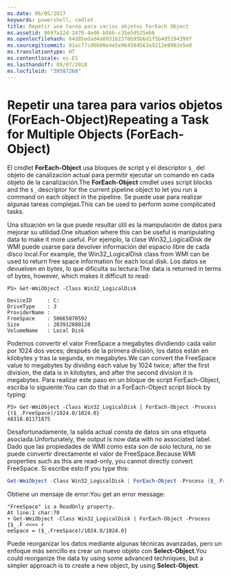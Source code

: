 ```yaml
---
ms.date: 06/05/2017
keywords: powershell, cmdlet
title: Repetir una tarea para varios objetos ForEach Object
ms.assetid: 6697a12d-2470-4ed6-b5bb-c35e5d525eb6
ms.openlocfilehash: 64d85edad4a6931b2376b95b6d1f5b4d5194399f
ms.sourcegitcommit: 01ac77cd0b00e4e5e964504563a9212e8002e5e0
ms.translationtype: HT
ms.contentlocale: es-ES
ms.lasthandoff: 08/07/2018
ms.locfileid: "39587268"
---
```

# <a name="repeating-a-task-for-multiple-objects-foreach-object"></a><span data-ttu-id="e92f6-103">Repetir una tarea para varios objetos (ForEach-Object)</span><span class="sxs-lookup"><span data-stu-id="e92f6-103">Repeating a Task for Multiple Objects (ForEach-Object)</span></span>

<span data-ttu-id="e92f6-104">El cmdlet **ForEach-Object** usa bloques de script y el descriptor `$_` del objeto de canalización actual para permitir ejecutar un comando en cada objeto de la canalización.</span><span class="sxs-lookup"><span data-stu-id="e92f6-104">The **ForEach-Object** cmdlet uses script blocks and the `$_` descriptor for the current pipeline object to let you run a command on each object in the pipeline.</span></span> <span data-ttu-id="e92f6-105">Se puede usar para realizar algunas tareas complejas.</span><span class="sxs-lookup"><span data-stu-id="e92f6-105">This can be used to perform some complicated tasks.</span></span>

<span data-ttu-id="e92f6-106">Una situación en la que puede resultar útil es la manipulación de datos para mejorar su utilidad.</span><span class="sxs-lookup"><span data-stu-id="e92f6-106">One situation where this can be useful is manipulating data to make it more useful.</span></span> <span data-ttu-id="e92f6-107">Por ejemplo, la clase Win32_LogicalDisk de WMI puede usarse para devolver información del espacio libre de cada disco local.</span><span class="sxs-lookup"><span data-stu-id="e92f6-107">For example, the Win32_LogicalDisk class from WMI can be used to return free space information for each local disk.</span></span> <span data-ttu-id="e92f6-108">Los datos se devuelven en bytes, lo que dificulta su lectura:</span><span class="sxs-lookup"><span data-stu-id="e92f6-108">The data is returned in terms of bytes, however, which makes it difficult to read:</span></span>

```
PS> Get-WmiObject -Class Win32_LogicalDisk

DeviceID     : C:
DriveType    : 3
ProviderName :
FreeSpace    : 50665070592
Size         : 203912880128
VolumeName   : Local Disk
```

<span data-ttu-id="e92f6-109">Podemos convertir el valor FreeSpace a megabytes dividiendo cada valor por 1024 dos veces; después de la primera división, los datos están en kilobytes y tras la segunda, en megabytes.</span><span class="sxs-lookup"><span data-stu-id="e92f6-109">We can convert the FreeSpace value to megabytes by dividing each value by 1024 twice; after the first division, the data is in kilobytes, and after the second division it is megabytes.</span></span> <span data-ttu-id="e92f6-110">Para realizar este paso en un bloque de script ForEach-Object, escriba lo siguiente:</span><span class="sxs-lookup"><span data-stu-id="e92f6-110">You can do that in a ForEach-Object script block by typing:</span></span>

```
PS> Get-WmiObject -Class Win32_LogicalDisk | ForEach-Object -Process {($_.FreeSpace)/1024.0/1024.0}
48318.01171875
```

<span data-ttu-id="e92f6-111">Desafortunadamente, la salida actual consta de datos sin una etiqueta asociada.</span><span class="sxs-lookup"><span data-stu-id="e92f6-111">Unfortunately, the output is now data with no associated label.</span></span> <span data-ttu-id="e92f6-112">Dado que las propiedades de WMI como esta son de solo lectura, no se puede convertir directamente el valor de FreeSpace.</span><span class="sxs-lookup"><span data-stu-id="e92f6-112">Because WMI properties such as this are read-only, you cannot directly convert FreeSpace.</span></span> <span data-ttu-id="e92f6-113">Si escribe esto:</span><span class="sxs-lookup"><span data-stu-id="e92f6-113">If you type this:</span></span>

```powershell
Get-WmiObject -Class Win32_LogicalDisk | ForEach-Object -Process {$_.FreeSpace = ($_.FreeSpace)/1024.0/1024.0}
```

<span data-ttu-id="e92f6-114">Obtiene un mensaje de error:</span><span class="sxs-lookup"><span data-stu-id="e92f6-114">You get an error message:</span></span>

```output
"FreeSpace" is a ReadOnly property.
At line:1 char:70
+ Get-WmiObject -Class Win32_LogicalDisk | ForEach-Object -Process {$_.F <<<< r
eeSpace = ($_.FreeSpace)/1024.0/1024.0}
```

<span data-ttu-id="e92f6-115">Puede reorganizar los datos mediante algunas técnicas avanzadas, pero un enfoque más sencillo es crear un nuevo objeto con **Select-Object**.</span><span class="sxs-lookup"><span data-stu-id="e92f6-115">You could reorganize the data by using some advanced techniques, but a simpler approach is to create a new object, by using **Select-Object**.</span></span>